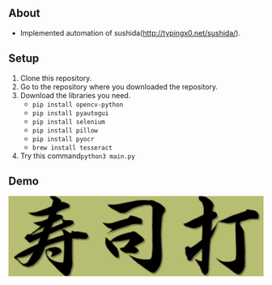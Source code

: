 ## About
- Implemented automation of sushida(http://typingx0.net/sushida/).

## Setup
1. Clone this repository.
1. Go to the repository where you downloaded the repository.
1. Download the libraries you need.
    - `pip install opencv-python`
    - `pip install pyautogui`
    - `pip install selenium`
    - `pip install pillow`
    - `pip install pyocr`
    - `brew install tesseract`
1. Try this command`python3 main.py`

## Demo
[![](title.png)](https://www.youtube.com/watch?v=hG3O5N3M93o)